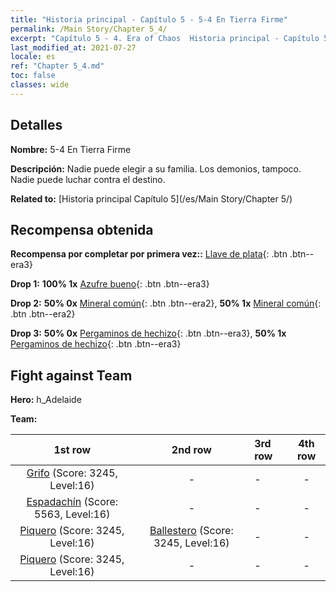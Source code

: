 ```yaml
---
title: "Historia principal - Capítulo 5 - 5-4 En Tierra Firme"
permalink: /Main Story/Chapter 5_4/
excerpt: "Capítulo 5 - 4. Era of Chaos  Historia principal - Capítulo 5_4. 5-4 En Tierra Firme"
last_modified_at: 2021-07-27
locale: es
ref: "Chapter 5_4.md"
toc: false
classes: wide
---
```


## Detalles

 **Nombre:** 5-4 En Tierra Firme

 **Descripción:** Nadie puede elegir a su familia. Los demonios, tampoco. Nadie puede luchar contra el destino.

 **Related to:** [Historia principal Capítulo 5](/es/Main Story/Chapter 5/)

## Recompensa obtenida

 **Recompensa por completar por primera vez::** [Llave de plata](/ItemsES/con_693/){: .btn .btn--era3}

 **Drop 1:** **100% 1x** [Azufre bueno](/ItemsES/mat_15/){: .btn .btn--era3}

 **Drop 2:** **50% 0x** [Mineral común](/ItemsES/mat_6/){: .btn .btn--era2}, **50% 1x** [Mineral común](/ItemsES/mat_6/){: .btn .btn--era2}

 **Drop 3:** **50% 0x** [Pergaminos de hechizo](/ItemsES/con_694/){: .btn .btn--era3}, **50% 1x** [Pergaminos de hechizo](/ItemsES/con_694/){: .btn .btn--era3}


## Fight against Team
 **Hero:** h_Adelaide

 **Team:**


  | 1st row | 2nd row | 3rd row | 4th row |
  |:----:|:----:|:----|:----:|
  | [Grifo](/es/units/Griffin/) (Score: 3245, Level:16)  | - | - | - |
  | [Espadachín](/es/units/Swordsman/) (Score: 5563, Level:16)  | - | - | - |
  | [Piquero](/es/units/Pikeman/) (Score: 3245, Level:16)  | [Ballestero](/es/units/Marksman/) (Score: 3245, Level:16)  | - | - |
  | [Piquero](/es/units/Pikeman/) (Score: 3245, Level:16)  | - | - | - |


